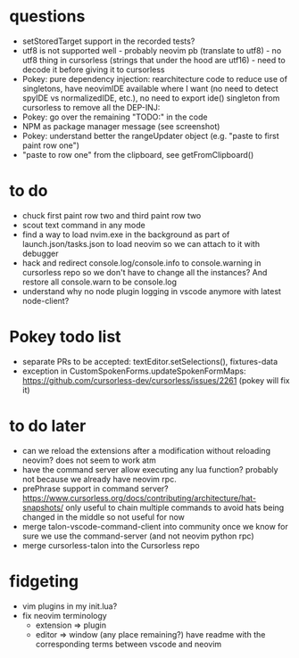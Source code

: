 # questions

- setStoredTarget support in the recorded tests?
- utf8 is not supported well - probably neovim pb (translate to utf8) - no utf8 thing in cursorless (strings that under the hood are utf16) - need to decode it before giving it to cursorless
- Pokey: pure dependency injection: rearchitecture code to reduce use of singletons, have neovimIDE available where I want (no need to detect spyIDE vs normalizedIDE, etc.), no need to export ide() singleton from cursorless to remove all the DEP-INJ:
- Pokey: go over the remaining "TODO:" in the code
- NPM as package manager message (see screenshot)
- Pokey: understand better the rangeUpdater object (e.g. "paste to first paint row one")
- "paste to row one" from the clipboard, see getFromClipboard()

# to do

- chuck first paint row two and third paint row two
- scout text command in any mode
- find a way to load nvim.exe in the background as part of launch.json/tasks.json to load neovim so we can attach to it with debugger
- hack and redirect console.log/console.info to console.warning in cursorless repo so we don't have to change all the instances? And restore all console.warn to be console.log
- understand why no node plugin logging in vscode anymore with latest node-client?

# Pokey todo list

- separate PRs to be accepted: textEditor.setSelections(), fixtures-data
- exception in CustomSpokenForms.updateSpokenFormMaps: https://github.com/cursorless-dev/cursorless/issues/2261 (pokey will fix it)

# to do later

- can we reload the extensions after a modification without reloading neovim? does not seem to work atm
- have the command server allow executing any lua function? probably not because we already have neovim rpc.
- prePhrase support in command server? https://www.cursorless.org/docs/contributing/architecture/hat-snapshots/ only useful to chain multiple commands to avoid hats being changed in the middle so not useful for now
- merge talon-vscode-command-client into community once we know for sure we use the command-server (and not neovim python rpc)
- merge cursorless-talon into the Cursorless repo

# fidgeting

- vim plugins in my init.lua?
- fix neovim terminology
  - extension => plugin
  - editor => window (any place remaining?)
    have readme with the corresponding terms between vscode and neovim
